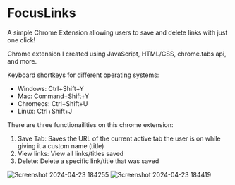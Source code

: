 # FocusLinks
A simple Chrome Extension allowing users to save and delete links with just one click!

Chrome extension I created using JavaScript, HTML/CSS, chrome.tabs api, and more.

Keyboard shortkeys for different operating systems:
- Windows: Ctrl+Shift+Y
- Mac: Command+Shift+Y
- Chromeos: Ctrl+Shift+U
- Linux: Ctrl+Shift+J

There are three functionailities on this chrome extension:
1. Save Tab: Saves the URL of the current active tab the user is on while giving it a custom name (title)
2. View links: View all links/titles saved
3. Delete: Delete a specific link/title that was saved

![Screenshot 2024-04-23 184255](https://github.com/kevinnliu/URL-Saver-Chrome-Extension/assets/96346738/326ec181-a283-47c9-8907-39f53c6e8960)
![Screenshot 2024-04-23 184419](https://github.com/kevinnliu/URL-Saver-Chrome-Extension/assets/96346738/24252d89-ac32-4774-b45d-562b6ae79314)

